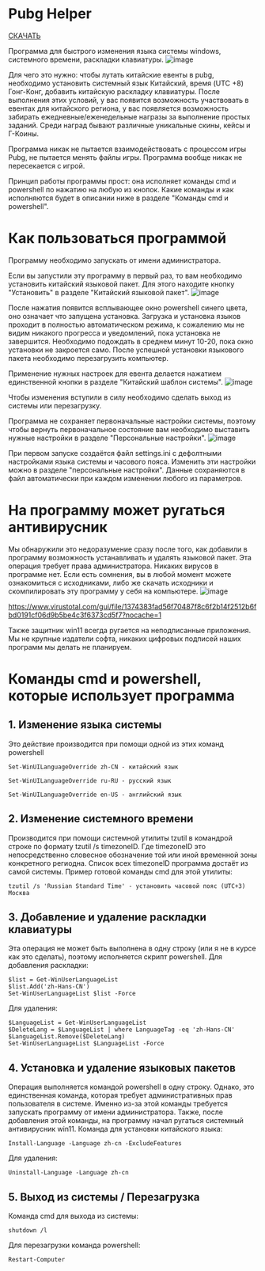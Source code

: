 # Pubg Helper
[СКАЧАТЬ](https://github.com/trockii95/Pubg-Helper/releases/tag/Helper)

Программа для быстрого изменения языка системы windows, системного времени, раскладки клавиатуры.
![image](https://github.com/trockii95/Pubg-Helper/assets/3604918/d67604aa-8847-4445-b1ee-c7171538b82b)


Для чего это нужно: чтобы лутать китайские евенты в pubg, необходимо установить системный язык Китайский, время (UTC +8) Гонг-Конг, добавить китайскую раскладку клавиатуры. После выполнения этих условий, у вас появится возможность участвовать в евентах для китайского региона, у вас появляется возможность забирать ежедневные/еженедельные награзы за выполнение простых заданий. Среди наград бывают различные уникальные скины, кейсы и Г-Коины.

Программа никак не пытается взаимодействовать с процессом игры Pubg, не пытается менять файлы игры. Программа вообще никак не пересекается с игрой. 

Принцип работы программы прост: она исполняет команды cmd и powershell по нажатию на любую из кнопок. Какие команды и как исполняются будет в описании ниже в разделе "Команды cmd и powershell".

# Как пользоваться программой
Программу необходимо запускать от имени администратора.

Если вы запустили эту программу в первый раз, то вам необходимо установить китайский языковой пакет. Для этого находите кнопку "Установить" в разделе "Китайский языковой пакет". ![image](https://github.com/trockii95/Pubg-Helper/assets/3604918/2aa5e5d7-9aa0-4514-96ab-916ec0a6a4e7)

После нажатия появится всплывающее окно powershell синего цвета, оно означает что запущена установка. Загрузка и установка языков проходит в полностью автоматическом режима, к сожалению мы не видим никакого прогресса и уведомлений, пока установка не завершится. Необходимо подождать в среднем минут 10-20, пока окно установки не закроется само. После успешной установки языкового пакета необходимо перезагрузить компьютер.


Применение нужных настроек для евента делается нажатием единственной кнопки в разделе "Китайский шаблон системы". ![image](https://github.com/trockii95/Pubg-Helper/assets/3604918/5fe01058-e93e-466f-b085-59c6679a3302)

Чтобы изменения вступили в силу необходимо сделать выход из системы или перезагрузку.

Программа не сохраняет первоначальные настройки системы, поэтому чтобы вернуть первоначальное состояние вам необходимо выставить нужные настройки в разделе "Персональные настройки". ![image](https://github.com/trockii95/Pubg-Helper/assets/3604918/99e4e828-1c8d-4238-8e3e-2100019bde16)

При первом запуске создаётся файл settings.ini с дефолтными настройками языка системы и часового пояса. Изменить эти настройки можно в разделе "персональные настройки". Данные сохраняются в файл автоматически при каждом изменении любого из параметров.

# На программу может ругаться антивирусник
Мы обнаружили это недоразумение сразу после того, как добавили в программу возможность устанавливать и удалять языковой пакет. Эта операция требует права администратора. Никаких вирусов в программе нет. Если есть сомнения, вы в любой момент можете ознакомиться с исходниками, либо же скачать исходники и скомпилировать эту программу у себя на компьютере. 
![image](https://github.com/trockii95/Pubg-Helper/assets/3604918/d5cbe69f-5992-475c-af73-38d938b3e93c)

[https://www.virustotal.com/gui/file/1374383fad56f70487f8c6f2b14f2512b6fbd0191cf06d9b5be4c3f6373cd5f7?nocache=1
](url)

Также защитник win11 всегда ругается на неподписанные приложения. Мы не крупные издатели софта, никаких цифровых подписей наших программ мы делать не планируем.

# Команды cmd и powershell, которые использует программа
## 1. Изменение языка системы
   
Это действие производится при помощи одной из этих команд powershell

`Set-WinUILanguageOverride zh-CN - китайский язык`

`Set-WinUILanguageOverride ru-RU - русский язык`

`Set-WinUILanguageOverride en-US - английский язык`

## 2. Изменение системного времени
   
Производится при помощи системной утилиты tzutil в командрой строке по формату tzutil /s timezoneID. Где timezoneID это непосредственно словесное обозначение той или иной временной зоны конкретного региодна. Список всех timezoneID программа достаёт из самой системы.
Пример готовой команды cmd для этой утилиты:

`tzutil /s 'Russian Standard Time' - установить часовой пояс (UTC+3) Москва`

## 3. Добавление и удаление раскладки клавиатуры
   
Эта операция не может быть выполнена в одну строку (или я не в курсе как это сделать), поэтому исполняется скрипт powershell.
Для добавления раскладки:
```Shell
$list = Get-WinUserLanguageList
$list.Add('zh-Hans-CN')
Set-WinUserLanguageList $list -Force
```

Для удаления:
```Shell
$LanguageList = Get-WinUserLanguageList
$DeleteLang = $LanguageList | where LanguageTag -eq 'zh-Hans-CN'
$LanguageList.Remove($DeleteLang)
Set-WinUserLanguageList $LanguageList -Force
```
## 4. Установка и удаление языковых пакетов
   
Операция выполняется командой powershell в одну строку. Однако, это единственная команда, которая требует административных прав пользователя в системе. Именно из-за этой команды требуется запускать программу от имени администратора. Также, после добавления этой команды, на программу начал ругаться системный антивирусник win11.
Команда для установки китайского языка:

`Install-Language -Language zh-cn -ExcludeFeatures`

Для удаления:

`Uninstall-Language -Language zh-cn`


## 5. Выход из системы / Перезагрузка
   
Команда cmd для выхода из системы:

`shutdown /l`

Для перезагрузки команда powershell:

`Restart-Computer`

